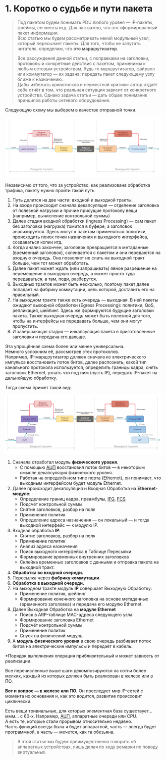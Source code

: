 # 1. Коротко о судьбе и пути пакета

> Под пакетом будем понимать PDU любого уровня — IP-пакеты, фреймы, сегменты итд. Для нас важно, что это сформированный пакет информации.  
> Всю статью мы будем рассматривать некий модульный узел, который пересылает пакеты. Для того, чтобы не запутать читателя, определим, что **это маршрутизатор**.  
>   
> Все рассуждения данной статьи, с поправками на заголовки, протоколы и конкретные действия с пакетом, применимы к любым сетевым устройствам, будь то маршрутизатор, файрвол или коммутатор — их задача: передать пакет следующему узлу ближе к назначению.  
> Дабы избежать кривотолков и неуместной критики: автор отдаёт себе отчёт в том, что реальная ситуация зависит от конкретного устройства. Однако задача статьи — дать общее понимание принципов работы сетевого оборудования.

Следующую схему мы выберем в качестве отправной точки.

![](../.gitbook/assets/image%20%28168%29.png)

Независимо от того, что за устройство, как реализована обработка трафика, пакету нужно пройти такой путь.

1. Путь делится на две части: входной и выходной тракты.
2. На входе происходит сначала декапсуляция — отделение заголовка от полезной нагрузки и прочие присущие протоколу вещи \(например, вычисление контрольной суммы\)
3. Далее стадия входной обработки \(Ingress Processing\) — сам пакет без заголовка \(нагрузка\) томится в буфере, а заголовок анализируется. Здесь могут к пакетам применяться политики, происходить поиск точки назначения и выходного интерфейса, создаваться копии итд.
4. Когда анализ закончен, заголовок превращается в метаданные \(временный заголовок\), склеивается с пакетом и они передаются на входную очередь. Она позволяет не слать на выходной тракт больше, чем тот может обработать.
5. Далее пакет может ждать \(или запрашивать\) явное разрешение на перемещение в выходную очередь, а может просто туда передаваться, а там, поди, разберутся.
6. Выходных трактов может быть несколько, поэтому пакет далее попадает на фабрику коммутации, цель которой, доставить его на правильный.
7. На выходном тракте также есть очередь — выходная. В ней пакеты ожидают выходной обработки \(Egress Processing\): политики, QoS, репликация, шейпинг. Здесь же формируются будущие заголовки пакета. Также выходная очередь может быть полезной для того, чтобы на интерфейсы не передавать больше, чем они могут пропустить.
8. И завершающая стадия — инкапсуляция пакета в приготовленные заголовки и передача его дальше.

Эта упрощённая схема более или менее универсальна.  
Немного усложним её, рассмотрев стек протоколов.  
Например, IP-маршрутизатор должен сначала из электрического импульса восстановить поток битов, далее распознать, какой тип канального протокола используется, определить границы кадра, снять заголовок Ethernet, узнать что под ним \(пусть IP\), передать IP-пакет на дальнейшую обработку.

Тогда схема примет такой вид:

![](../.gitbook/assets/image%20%2846%29.png)

1. Сначала отработал модуль **физического уровня**.
   * С помощью [АЦП](http://lookmeup.linkmeup.ru/#term573) восстановил поток битов — в некоторым смысле декапсуляция физического уровня.
   * Работая на определённом типе порта \(Ethernet\), он понимает, что выходным интерфейсом будет модуль Ethernet.
2. Далее происходит декапсуляция и Входная Обработка на **Ethernet-модуле**:
   * Определение границ кадра, преамбулы, [IFG](http://lookmeup.linkmeup.ru/#term603), [FCS](http://lookmeup.linkmeup.ru/#term604)
   * Подсчёт контрольной суммы
   * Снятие заголовков, разбор на поля
   * Применение политик
   * Определение адреса назначения — он локальный — и тогда выходной интерфейс — к модулю IP.
3. Входная обработка **IP**:
   * Снятие заголовков, разбор на поля
   * Применение политик
   * Анализ адреса назначения
   * Поиск выходного интерфейса в Таблице Пересылки
   * Формирование временных внутренних заголовков
   * Склейка временных заголовков с данными и отправка пакета на выходной тракт.
4. **Обработка во входной очереди.**
5. Пересылка через **фабрику коммутации.**
6. **Обработка в выходной очереди.**
7. На выходном тракте модуль **IP** совершает Выходную Обработку:
   * Применение политик, шейпинг
   * Формирование конечного заголовка на основе метаданных \(временного заголовка\) и передача его модулю Ethernet.
8. Далее Выходная Обработка на **модуле Ethernet**
   * Поиск в ARP-таблице MAC-адреса следующего узла
   * Формирование заголовка Ethernet
   * Подсчёт контрольной суммы
   * Применение политик
   * Спуск на физический модуль.
9. А **модуль физического уровня** в свою очередь разбивает поток битов на электрические импульсы и передаёт в кабель.

\*Порядок выполнения операция приблизительный и может зависеть от реализации.

Все перечисленные выше шаги декомпозируются на сотни более мелких, каждый из которых должен быть реализован в железе или в ПО.

**Вот и вопрос — в железе или ПО**. Он преследует мир IP-сетей с момента их основания и, как это водится, развитие происходит циклически.

Есть вещи тривиальные, для которых элементная база существует… ммм… с 60-х. Например, [АЦП](http://lookmeup.linkmeup.ru/#term573), аппаратные очереди или CPU.  
А есть те, которые стали прорывом относительно недавно.  
Часть функций всегда была и будет аппаратной, часть — всегда будет программной, а часть — мечется, как та обезьяна.

> В этой статье мы будем преимущественно говорить об аппаратных устройствах, лишь делая по ходу ремарки по поводу виртуальных.

